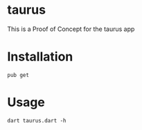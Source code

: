 # taurus
This is a Proof of Concept for the taurus app

# Installation
`pub get`

# Usage
`dart taurus.dart -h`